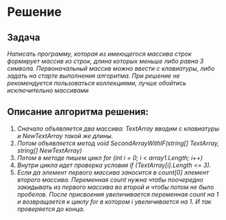 
# Решение 
##  Задача 
_Написать программу, которая из имеющегося массива строк формирует массив из строк, длина которых меньше либо равна 3 символа. Первоначальный массив можно ввести с клавиатуры, либо задать на старте выполнения алгоритма. При решение не рекомендуется пользоваться коллекциями, лучше обойтись исключительно массивами_
## Описание алгоритма решения:

1. _Сначало объявляется два массива: TextArray вводим с клавиатуры и NewTextArray такой же длины._ 
2. _Потом объявляется метод void SecondArrayWithIF(string[] TextArray, string[] NewTextArray)_
2. _Потом в методе пишем цикл for (int i = 0; i < array1.Length; i++)_
3. _Внутри цикла идет проверка условия if (TextArray[i].Length <= 3)._
4. _Если да элемент первого массива заносится в count[0] элемент второго массива. Переменная count нужна чтобы поочередно закидывать из первого массива во второй и чтобы потом не было пробелов. После присвоения увеличивается переменная count на 1 и возвращается к циклу for в котором i увеличивается на 1. И так проверяется до конца._
